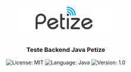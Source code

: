 <p align="center" width="100%">
    <img width="50%" src="https://github.com/Franccysco/petize/blob/main/images/img.png"> 
</p>


<h3 align="center">
  Teste Backend Java Petize
</h3>

<p align="center">

  <img alt="License: MIT" src="https://img.shields.io/badge/license-MIT-%2304D361">
  <img alt="Language: Java" src="https://img.shields.io/badge/language-java-green">
  <img alt="Version: 1.0" src="https://img.shields.io/badge/version-1.0-yellowgreen">

</p>
